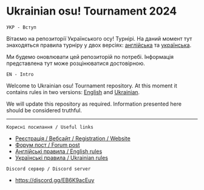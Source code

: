# Ukrainian osu! Tournament 2024

`УКР - Вступ`

Вітаємо на репозиторії Українського осу! Турнірі.
На даний момент тут знаходяться правила турніру у двох версіях: [англійська](https://github.com/osu-ukraine-hub/uot/blob/main/Rules/rules-english.md) та [українська](https://github.com/osu-ukraine-hub/uot/blob/main/Rules/rules-ukrainian.md).

Ми будемо оновлювати цей репозиторій по потребі. Інформація представлена тут може розцінюватися достовірною.

`EN - Intro`

Welcome to Ukrainian osu! Tournament repository.
At this moment it contains rules in two versions: [English](https://github.com/osu-ukraine-hub/uot/blob/main/Rules/rules-english.md) and [Ukrainian](https://github.com/osu-ukraine-hub/uot/blob/main/Rules/rules-ukrainian.md).

We will update this repository as required. Information presented here should be considered truthful.

---

`Корисні посилання / Useful links`

* [Реєстрація / Вебсайт / Registration / Website](https://osuukraine.com)
* [Форум пост / Forum post]()
* [Англійські правила / English rules](https://github.com/osu-ukraine-hub/uot/blob/main/Rules/rules-english.md)
* [Українські правила / Ukrainian rules](https://github.com/osu-ukraine-hub/uot/blob/main/Rules/rules-ukrainian.md)

`Discord сервер / Discord server`

* https://discord.gg/EB6K9acEuy